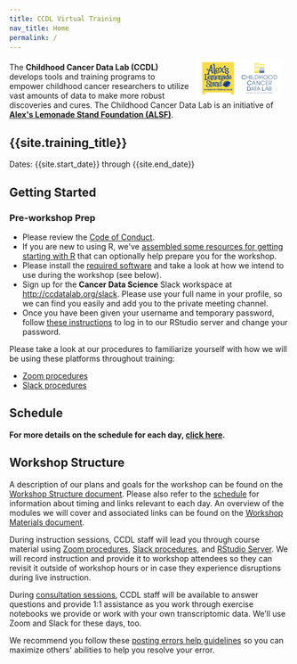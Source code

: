 ```yaml
---
title: CCDL Virtual Training
nav_title: Home
permalink: /
---
```



<p><img style = "padding: 0 15px; float: right;" img src = "workshop/screenshots/alsf-ccdl-stacked-logo.png" width = "150"></p>
<p style="margin-top: 20px;"> </p>
<p>The <b>Childhood Cancer Data Lab (CCDL)</b> develops tools and training programs to empower childhood cancer researchers to utilize vast amounts of data to make more robust discoveries and cures. The Childhood Cancer Data Lab is an initiative of <b><a href="https://www.alexslemonade.org/" title="Alex's Lemonade Stand Foundation">Alex's Lemonade Stand Foundation (ALSF)</a></b>.

<h2>{{site.training_title}}</h2>

<p>Dates: {{site.start_date}} through {{site.end_date}}

<h2>Getting Started</h2>

<h3>Pre-workshop Prep</h3>

<ul>
<li> Please review the <a href="../code-of-conduct.html" title="Code of Conduct">Code of Conduct</a>.</li>
<li> If you are new to using R, we've <a href="../optional-workshop-prep/R-prep.html#pre-workshop-prep-for-r-programming" title="assembled some resources for getting starting with R">assembled some resources for getting starting with R</a> that can optionally help prepare you for the workshop.</li>
<li> Please install the <a href="workshop/software-setup.html" title="required software">required software</a> and take a look at how we intend to use during the workshop (see below).</li>
<li> Sign up for the <b>Cancer Data Science</b> Slack workspace at <a href="http://ccdatalab.org/slack" title="http://ccdatalab.org/slack">http://ccdatalab.org/slack</a>. Please use your full name in your profile, so we can find you easily and add you to the private meeting channel.</li>
<li> Once you have been given your username and temporary password, follow <a href="../virtual-setup/rstudio-login.html" title="these instructions">these instructions</a> to log in to our RStudio server and change your password.</li>
</ul>

<p>Please take a look at our procedures to familiarize yourself with how we will be using these platforms throughout training:

<ul>
<li> <a href="../virtual-setup/zoom-procedures.html" title="Zoom procedures">Zoom procedures</a></li>
<li> <a href="../virtual-setup/slack-procedures.html" title="Slack procedures">Slack procedures</a></li>
</ul>

<h2>Schedule</h2>

<!-- Introduce general schedule here -->

<p><b>For more details on the schedule for each day, <a href="workshop/SCHEDULE.html" title="click here">click here</a>.</b>

<h2>Workshop Structure</h2>

<p>A description of our plans and goals for the workshop can be found on the <a href="workshop/workshop-structure.html" title="Workshop Structure document">Workshop Structure document</a>. Please also refer to the <a href="workshop/SCHEDULE.html" title="schedule">schedule</a> for information about timing and links relevant to each day. An overview of the modules we will cover and associated links can be found on the <a href="workshop/workshop-materials.html" title="Workshop Materials document">Workshop Materials document</a>.

<p>During instruction sessions, CCDL staff will lead you through course material using <a href="../virtual-setup/zoom-procedures.html" title="Zoom procedures">Zoom procedures</a>, <a href="../virtual-setup/slack-procedures.html" title="Slack procedures">Slack procedures</a>, and <a href="../virtual-setup/rstudio-login.html" title="RStudio Server">RStudio Server</a>. We will record instruction and provide it to workshop attendees so they can revisit it outside of workshop hours or in case they experience disruptions during live instruction.

<p>During <a href="workshop/resources-for-consultation-sessions.html" title="consultation sessions">consultation sessions</a>, CCDL staff will be available to answer questions and provide 1:1 assistance as you work through exercise notebooks we provide or work with your own transcriptomic data. We’ll use Zoom and Slack for these days, too.

<p>We recommend you follow these <a href="workshop/posting-errors-guidelines.html" title="posting errors help guidelines">posting errors help guidelines</a> so you can maximize others' abilities to help you resolve your error.
